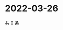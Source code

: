 # 2022-03-26

共 0 条

<!-- BEGIN WEIBO -->
<!-- 最后更新时间 Sat Mar 26 2022 01:09:06 GMT+0800 (China Standard Time) -->

<!-- END WEIBO -->

